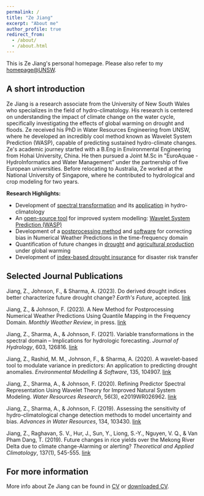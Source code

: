 ```yaml
---
permalink: /
title: "Ze Jiang"
excerpt: "About me"
author_profile: true
redirect_from: 
  - /about/
  - /about.html
---
```


This is Ze Jiang's personal homepage. Please also refer to my [homepage@UNSW](https://research.unsw.edu.au/people/dr-ze-jiang). 

## A short introduction
Ze Jiang is a research associate from the University of New South Wales who specializes in the field of hydro-climatology. His research is centered on understanding the impact of climate change on the water cycle, specifically investigating the effects of global warming on drought and floods. Ze received his PhD in Water Resources Engineering from UNSW, where he developed an incredibly cool method known as Wavelet System Prediction (WASP), capable of predicting sustained hydro-climate changes. Ze's academic journey started with a B.Eng in Environmental Engineering from Hohai University, China. He then pursued a Joint M.Sc in "EuroAquae - HydroInformatics and Water Management" under the partnership of five European universities. Before relocating to Australia, Ze worked at the National University of Singapore, where he contributed to hydrological and crop modeling for two years.

<b>Research Highlights:</b>
* Development of [spectral transformation](https://doi.org/10.1029/2019WR026962) and its [application](https://doi.org/10.1016/j.jhydrol.2021.126816) in hydro-climatology
* An [open-source tool](https://cran.r-project.org/web/packages/WASP/index.html) for improved system modelling: [Wavelet System Prediction (WASP)](https://doi.org/10.1016/j.envsoft.2020.104907)
* Development of a [postprocessing method](https://doi.org/10.1175/MWR-D-22-0217.1) and [software](https://zejiang-unsw.github.io/software/WQM/) for correcting bias in Numerical Weather Predictions in the time-frequency domain
* Quantification of future changes in [drought](https://doi.org/10.1029/2022EF003350) and [agricultural production](https://doi.org/10.1007/s00704-018-2617-z) under global warming
* Development of [index-based drought insurance](https://doi.org/10.1108/AFR-02-2020-0020) for disaster risk transfer

## Selected Journal Publications
Jiang, Z., Johnson, F., & Sharma, A. (2023). Do derived drought indices better characterize future drought change? *Earth's Future*, accepted. [link](https://doi.org/10.1029/2022EF003350)

Jiang, Z., & Johnson, F. (2023). A New Method for Postprocessing Numerical Weather Predictions Using Quantile Mapping in the Frequency Domain. *Monthly Weather Review*, in press. [link](https://doi.org/10.1175/MWR-D-22-0217.1)

Jiang, Z., Sharma, A., & Johnson, F. (2021). Variable transformations in the spectral domain – Implications for hydrologic forecasting. *Journal of Hydrology*, 603, 126816. [link](https://doi.org/10.1016/j.jhydrol.2021.126816)

Jiang, Z., Rashid, M. M., Johnson, F., & Sharma, A. (2020). A wavelet-based tool to modulate variance in predictors: An application to predicting drought anomalies. *Environmental Modelling & Software*, 135, 104907. [link](https://doi.org/10.1016/j.envsoft.2020.104907)

Jiang, Z., Sharma, A., & Johnson, F. (2020). Refining Predictor Spectral Representation Using Wavelet Theory for Improved Natural System Modeling. *Water Resources Research*, 56(3), e2019WR026962. [link](https://doi.org/10.1029/2019WR026962)

Jiang, Z., Sharma, A., & Johnson, F. (2019). Assessing the sensitivity of hydro-climatological change detection methods to model uncertainty and bias. *Advances in Water Resources*, 134, 103430. [link](https://doi.org/10.1016/j.advwatres.2019.103430)

Jiang, Z., Raghavan, S. V., Hur, J., Sun, Y., Liong, S.-Y., Nguyen, V. Q., & Van Pham Dang, T. (2019). Future changes in rice yields over the Mekong River Delta due to climate change-Alarming or alerting? *Theoretical and Applied Climatology*, 137(1), 545-555. [link](https://doi.org/10.1007/s00704-018-2617-z)

## For more information
More info about Ze Jiang can be found in [CV](https://zejiang-unsw.github.io/cv/) or [downloaded CV](http://zejiang-unsw.github.io/files/CV_ZeJIANG.pdf).
